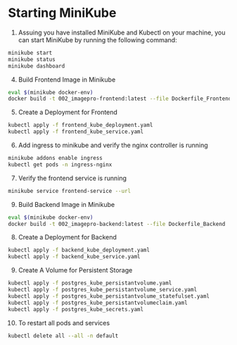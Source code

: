 # Starting MiniKube

1. Assuing you have installed MiniKube and Kubectl on your machine, you can start MiniKube by running the following command:

```bash
minikube start
minikube status
minikube dashboard
```


4. Build Frontend Image in Minikube

```bash
eval $(minikube docker-env)
docker build -t 002_imagepro-frontend:latest --file Dockerfile_Frontend .
```

5. Create a Deployment for Frontend

```bash
kubectl apply -f frontend_kube_deployment.yaml
kubectl apply -f frontend_kube_service.yaml
```

6. Add ingress to minikube and verify the nginx controller is running
```bash
minikube addons enable ingress
kubectl get pods -n ingress-nginx
```
7. Verify the frontend service is running
```bash
minikube service frontend-service --url
```

9. Build Backend Image in Minikube

```bash
eval $(minikube docker-env)
docker build -t 002_imagepro-backend:latest --file Dockerfile_Backend .
```

8. Create a Deployment for Backend

```bash
kubectl apply -f backend_kube_deployment.yaml
kubectl apply -f backend_kube_service.yaml
```

9. Create A Volume for Persistent Storage

```bash
kubectl apply -f postgres_kube_persistantvolume.yaml
kubectl apply -f postgres_kube_persistantvolume_service.yaml
kubectl apply -f postgres_kube_persistantvolume_statefulset.yaml
kubectl apply -f postgres_kube_persistantvolumeclaim.yaml
kubectl apply -f postgres_kube_secrets.yaml
```
10. To restart all pods and services
```bash
kubectl delete all --all -n default
```

